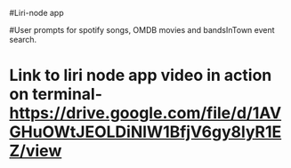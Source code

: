 #Liri-node app

#User prompts for spotify songs, OMDB movies and bandsInTown event search.

# Link to liri node app video in action on terminal- https://drive.google.com/file/d/1AVGHuOWtJEOLDiNlW1BfjV6gy8lyR1EZ/view